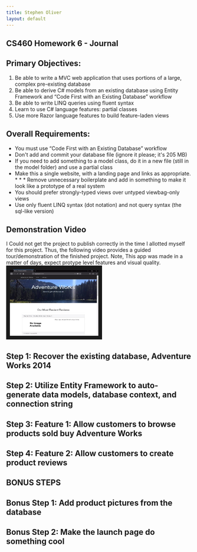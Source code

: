 ```yaml
---
title: Stephen Oliver
layout: default
---
```

## CS460 Homework 6 - Journal

## Primary Objectives:

1. Be able to write a MVC web application that uses portions of a large, complex pre-existing database
2. Be able to derive C# models from an existing database using Entity Framework and “Code First with an Existing Database” workflow
3. Be able to write LINQ queries using fluent syntax
4. Learn to use C# language features: partial classes
5. Use more Razor language features to build feature-laden views

## Overall Requirements:

* You must use “Code First with an Existing Database” workflow
* Don't add and commit your database file (ignore it please; it's 205 MB)
* If you need to add something to a model class, do it in a new file (still in the model folder) and use a partial class
* Make this a single website, with a landing page and links as appropriate. * * * Remove unnecessary boilerplate and add in something to make it look like a prototype of a real system
* You should prefer strongly-typed views over untyped viewbag-only views
* Use only fluent LINQ syntax (dot notation) and not query syntax (the sql-like version)

## Demonstration Video 
I Could not get the project to publish correctly in the time I allotted myself for this project. Thus, the following video provides a guided tour/demonstration of the finished project. Note, This app was made in a matter of days, expect protype level features and visual quality.<br />
<a href="https://www.youtube.com/watch?v=P_OyhV2Y49Q" target="_blank"><img src="Journal_VideoImage.jpg" 
alt="Image Broken" width="240" height="180" border="10" /></a>

## Step 1: Recover the existing database, Adventure Works 2014

## Step 2: Utilize Entity Framework to auto-generate data models, database context, and connection string

## Step 3: Feature 1: Allow customers to browse products sold buy Adventure Works

## Step 4: Feature 2: Allow customers to create product reviews

## BONUS STEPS

## Bonus Step 1: Add product pictures from the database

## Bonus Step 2: Make the launch page do something cool